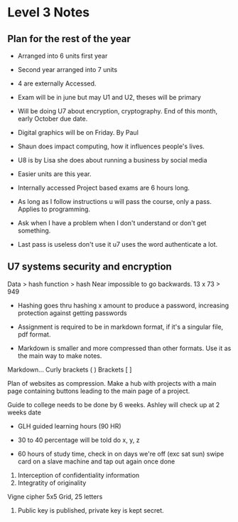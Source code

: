# Level 3 Notes

## Plan for the rest of the year

+ Arranged into 6 units first year
+ Second year arranged into 7 units
+ 4 are externally Accessed. 
+ Exam will be in june but may U1 and U2, theses will be primary
+  Will be doing U7 about encryption, cryptography. End of this month, early October due date.
+ Digital graphics will be on Friday. By Paul
+ Shaun does impact computing, how it influences people's lives.
+ U8 is by Lisa she does about running a business by social media

+ Easier units are this year.

+ Internally accessed Project based exams are 6 hours long.
+ As long as I follow instructions u will pass the course, only a pass. Applies to programming.

+ Ask when I have a problem when I don't understand or don't get something.

+ Last pass is useless don't use it u7 uses the word authenticate a lot.

## U7 systems security and encryption

Data > hash function > hash
Near impossible to go backwards.
13 x 73 > 949

+ Hashing goes thru hashing x amount to produce a password, increasing protection against getting passwords

+ Assignment is required to be in markdown format, if it's a singular file, pdf format.

+ Markdown is smaller and more compressed than other formats. Use it as the main way to make notes.

Markdown...
Curly brackets ( )
Brackets [ ]

Plan of websites as compression. Make a hub with projects with a main page containing buttons leading to the main page of a project.

Guide to college needs to be done by 6 weeks. Ashley will check up at 2 weeks date

+ GLH guided learning hours (90 HR)

+ 30 to 40 percentage will be told do x, y, z

+ 60 hours of study time, check in on days we're off (exc sat sun) swipe card on a slave machine and tap out again once done

1. Interception of confidentiality information
2. Integratity of originality 

Vigne cipher
5x5 Grid, 25 letters

1. Public key is published, private key is kept secret.